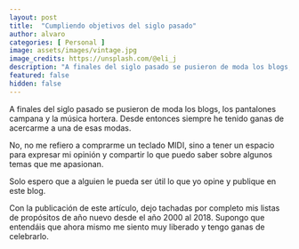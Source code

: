 ```yaml
---
layout: post
title:  "Cumpliendo objetivos del siglo pasado"
author: alvaro
categories: [ Personal ]
image: assets/images/vintage.jpg
image_credits: https://unsplash.com/@eli_j
description: "A finales del siglo pasado se pusieron de moda los blogs, los pantalones campana y la música hortera. Desde entonces siempre he tenido ganas de acercarme a una de esas modas."
featured: false
hidden: false
---
```


A finales del siglo pasado se pusieron de moda los blogs, los pantalones campana y la música hortera. Desde entonces siempre he tenido ganas de acercarme a una de esas modas.

No, no me refiero a comprarme un teclado MIDI, sino a tener un espacio para expresar mi opinión y compartir lo que puedo saber sobre algunos temas que me apasionan.

Solo espero que a alguien le pueda ser útil lo que yo opine y publique en este blog.

Con la publicación de este artículo, dejo tachadas por completo mis listas de propósitos de año nuevo desde el año 2000 al 2018.  Supongo que entendáis que ahora mismo me siento muy liberado y tengo ganas de celebrarlo.

